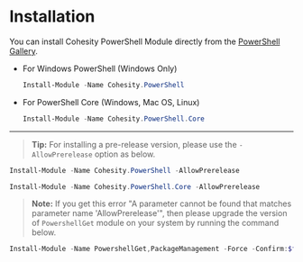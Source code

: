 # Installation

You can install Cohesity PowerShell Module directly from the [PowerShell Gallery](https://www.powershellgallery.com/packages?q=cohesity).

* For Windows PowerShell (Windows Only)

  ```powershell
  Install-Module -Name Cohesity.PowerShell
  ```

* For PowerShell Core (Windows, Mac OS, Linux)

  ```powershell
  Install-Module -Name Cohesity.PowerShell.Core
  ```

---

  > **Tip:** For installing a pre-release version, please use the `-AllowPrerelease` option as below.


  ```powershell
  Install-Module -Name Cohesity.PowerShell -AllowPrerelease
   ```
   
  ```powershell
  Install-Module -Name Cohesity.PowerShell.Core -AllowPrerelease
   ```

  > **Note:** If you get this error "A parameter cannot be found that matches parameter name 'AllowPrerelease'", then please upgrade the version of `PowershellGet` module on your system by running the command below.

  ```powershell
  Install-Module -Name PowershellGet,PackageManagement -Force -Confirm:$false -Verbose -AllowClobber
  ```
